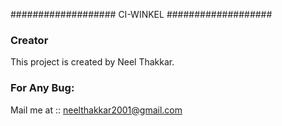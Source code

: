 ###################
CI-WINKEL
###################

### Creator
This project is created by Neel Thakkar.

### For Any Bug:
Mail me at :: neelthakkar2001@gmail.com
